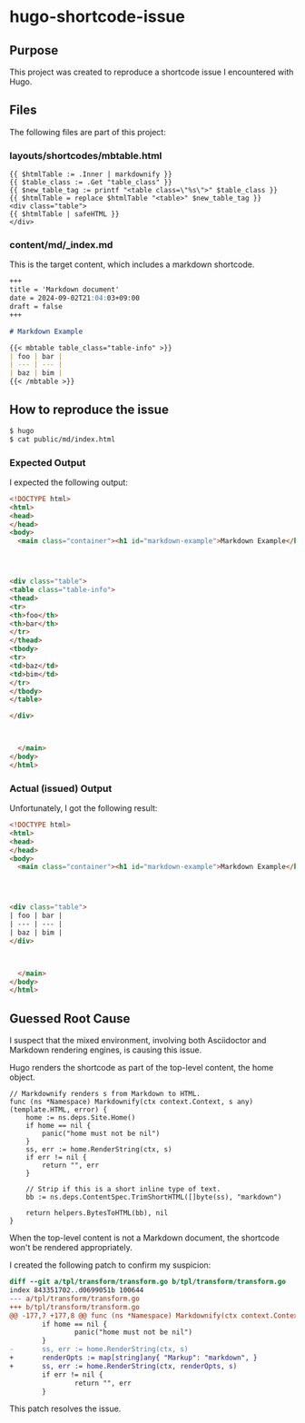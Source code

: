 # hugo-shortcode-issue

## Purpose

This project was created to reproduce a shortcode issue I encountered with Hugo.

## Files

The following files are part of this project:

### layouts/shortcodes/mbtable.html

```text
{{ $htmlTable := .Inner | markdownify }}
{{ $table_class := .Get "table_class" }}
{{ $new_table_tag := printf "<table class=\"%s\">" $table_class }}
{{ $htmlTable = replace $htmlTable "<table>" $new_table_tag }}
<div class="table">
{{ $htmlTable | safeHTML }}
</div>

```

### content/md/_index.md

This is the target content, which includes a markdown shortcode.

```markdown
+++
title = 'Markdown document'
date = 2024-09-02T21:04:03+09:00
draft = false
+++

# Markdown Example

{{< mbtable table_class="table-info" >}}
| foo | bar |
| --- | --- |
| baz | bim |
{{< /mbtable >}}
```

## How to reproduce the issue

```sh
$ hugo
$ cat public/md/index.html
```

### Expected Output

I expected the following output:

```html
<!DOCTYPE html>
<html>
<head>
</head>
<body>
  <main class="container"><h1 id="markdown-example">Markdown Example</h1>




<div class="table">
<table class="table-info">
<thead>
<tr>
<th>foo</th>
<th>bar</th>
</tr>
</thead>
<tbody>
<tr>
<td>baz</td>
<td>bim</td>
</tr>
</tbody>
</table>

</div>



  </main>
</body>
</html>
```

### Actual (issued) Output

Unfortunately, I got the following result:

```html
<!DOCTYPE html>
<html>
<head>
</head>
<body>
  <main class="container"><h1 id="markdown-example">Markdown Example</h1>




<div class="table">
| foo | bar |
| --- | --- |
| baz | bim |
</div>



  </main>
</body>
</html>
```

## Guessed Root Cause

I suspect that the mixed environment, involving both Asciidoctor and Markdown rendering engines, is causing this issue.

Hugo renders the shortcode as part of the top-level content, the home object.

```golang
// Markdownify renders s from Markdown to HTML.
func (ns *Namespace) Markdownify(ctx context.Context, s any) (template.HTML, error) {
	home := ns.deps.Site.Home()
	if home == nil {
		panic("home must not be nil")
	}
	ss, err := home.RenderString(ctx, s)
	if err != nil {
		return "", err
	}

	// Strip if this is a short inline type of text.
	bb := ns.deps.ContentSpec.TrimShortHTML([]byte(ss), "markdown")

	return helpers.BytesToHTML(bb), nil
}
```

When the top-level content is not a Markdown document, the shortcode won't be rendered appropriately.

I created the following patch to confirm my suspicion:

```diff
diff --git a/tpl/transform/transform.go b/tpl/transform/transform.go
index 843351702..d0699051b 100644
--- a/tpl/transform/transform.go
+++ b/tpl/transform/transform.go
@@ -177,7 +177,8 @@ func (ns *Namespace) Markdownify(ctx context.Context, s any) (template.HTML, err
        if home == nil {
                panic("home must not be nil")
        }
-       ss, err := home.RenderString(ctx, s)
+       renderOpts := map[string]any{ "Markup": "markdown", }
+       ss, err := home.RenderString(ctx, renderOpts, s)
        if err != nil {
                return "", err
        }
```

This patch resolves the issue.

